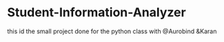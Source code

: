 # Student-Information-Analyzer

this id the small project done for the python class with @Aurobind &Karan
